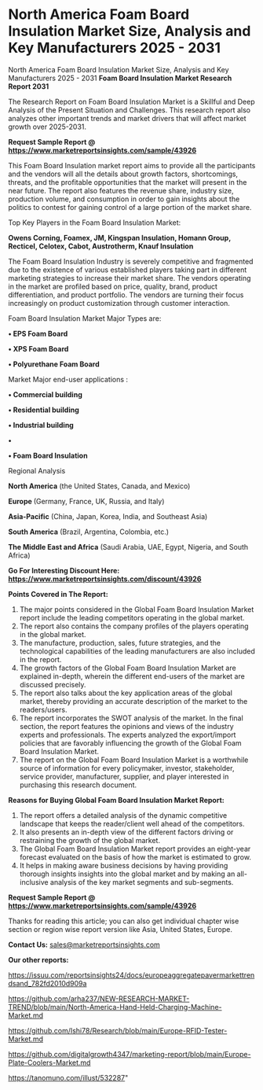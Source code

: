 # North America Foam Board Insulation Market Size, Analysis and Key Manufacturers 2025 - 2031
North America Foam Board Insulation Market Size, Analysis and Key Manufacturers 2025 - 2031
<strong>Foam Board Insulation Market Research Report 2031</strong>

The Research Report on Foam Board Insulation Market is a Skillful and Deep Analysis of the Present Situation and Challenges. This research report also analyzes other important trends and market drivers that will affect market growth over 2025-2031.

<strong>Request Sample Report @ <a href=https://www.marketreportsinsights.com/sample/43926>https://www.marketreportsinsights.com/sample/43926</a></strong>

This Foam Board Insulation market report aims to provide all the participants and the vendors will all the details about growth factors, shortcomings, threats, and the profitable opportunities that the market will present in the near future. The report also features the revenue share, industry size, production volume, and consumption in order to gain insights about the politics to contest for gaining control of a large portion of the market share.

Top Key Players in the Foam Board Insulation Market:

<strong>Owens Corning, Foamex, JM, Kingspan Insulation, Homann Group, Recticel, Celotex, Cabot, Austrotherm, Knauf Insulation</strong>

The Foam Board Insulation Industry is severely competitive and fragmented due to the existence of various established players taking part in different marketing strategies to increase their market share. The vendors operating in the market are profiled based on price, quality, brand, product differentiation, and product portfolio. The vendors are turning their focus increasingly on product customization through customer interaction.

Foam Board Insulation Market Major Types are:

<strong>•  EPS Foam Board

•  XPS Foam Board

•  Polyurethane Foam Board</strong>

Market Major end-user applications :

<strong>•  Commercial building

•  Residential building

•  Industrial building

•  

•  Foam Board Insulation</strong>

Regional Analysis

</u><strong><b>North America</b></strong> (the United States, Canada, and Mexico)

<strong><b>Europe </b></strong>(Germany, France, UK, Russia, and Italy)

<strong><b>Asia-Pacific</b></strong> (China, Japan, Korea, India, and Southeast Asia)

<strong><b>South America</b></strong> (Brazil, Argentina, Colombia, etc.)

<strong><b>The Middle East and Africa</b></strong> (Saudi Arabia, UAE, Egypt, Nigeria, and South Africa)

<strong>Go For Interesting Discount Here: <a href=https://www.marketreportsinsights.com/discount/43926>https://www.marketreportsinsights.com/discount/43926</a></strong>

<strong>Points Covered in The Report:</strong>
<ol>
  <li>The major points considered in the Global Foam Board Insulation Market report include the leading competitors operating in the global market.</li>
  <li>The report also contains the company profiles of the players operating in the global market.</li>
  <li>The manufacture, production, sales, future strategies, and the technological capabilities of the leading manufacturers are also included in the report.</li>
  <li>The growth factors of the Global Foam Board Insulation Market are explained in-depth, wherein the different end-users of the market are discussed precisely.</li>
  <li>The report also talks about the key application areas of the global market, thereby providing an accurate description of the market to the readers/users.</li>
  <li>The report incorporates the SWOT analysis of the market. In the final section, the report features the opinions and views of the industry experts and professionals. The experts analyzed the export/import policies that are favorably influencing the growth of the Global Foam Board Insulation Market.</li>
  <li>The report on the Global Foam Board Insulation Market is a worthwhile source of information for every policymaker, investor, stakeholder, service provider, manufacturer, supplier, and player interested in purchasing this research document.</li>
</ol>
<strong>Reasons for Buying Global Foam Board Insulation Market Report:</strong>

<ol>
  <li>The report offers a detailed analysis of the dynamic competitive landscape that keeps the reader/client well ahead of the competitors.</li>
  <li>It also presents an in-depth view of the different factors driving or restraining the growth of the global market.</li>
  <li>The Global Foam Board Insulation Market report provides an eight-year forecast evaluated on the basis of how the market is estimated to grow.</li>
  <li>It helps in making aware business decisions by having providing thorough insights insights into the global market and by making an all-inclusive analysis of the key market segments and sub-segments.</li>
</ol>
<strong>Request Sample Report @ <a href=https://www.marketreportsinsights.com/sample/43926>https://www.marketreportsinsights.com/sample/43926</a></strong>


Thanks for reading this article; you can also get individual chapter wise section or region wise report version like Asia, United States, Europe.

<strong>Contact Us:</strong>
sales@marketreportsinsights.com

<strong>Our other reports:</strong>

<a href=https://issuu.com/reportsinsights24/docs/europeaggregatepavermarkettrendsand_782fd2010d909a>https://issuu.com/reportsinsights24/docs/europeaggregatepavermarkettrendsand_782fd2010d909a</a>

<a href=https://github.com/arha237/NEW-RESEARCH-MARKET-TREND/blob/main/North-America-Hand-Held-Charging-Machine-Market.md>https://github.com/arha237/NEW-RESEARCH-MARKET-TREND/blob/main/North-America-Hand-Held-Charging-Machine-Market.md</a>

<a href=https://github.com/Ishi78/Research/blob/main/Europe-RFID-Tester-Market.md>https://github.com/Ishi78/Research/blob/main/Europe-RFID-Tester-Market.md</a>

<a href=https://github.com/digitalgrowth4347/marketing-report/blob/main/Europe-Plate-Coolers-Market.md>https://github.com/digitalgrowth4347/marketing-report/blob/main/Europe-Plate-Coolers-Market.md</a>

<a href=https://tanomuno.com/illust/532287>https://tanomuno.com/illust/532287</a>"
